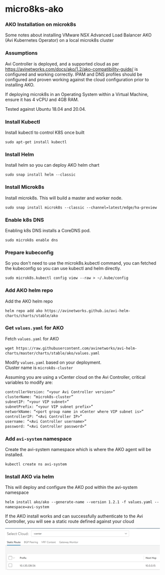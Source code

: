 # micro8ks-ako

### AKO Installation on microk8s
Some notes about installing VMware NSX Advanced Load Balancer AKO (Avi Kubernetes Operator) on a local microk8s cluster  

### Assumptions
Avi Controller is deployed, and a supported cloud as per https://avinetworks.com/docs/ako/1.2/ako-compatibility-guide/ is configured and working correctly.
IPAM and DNS profiles should be configured and proven working against the cloud configuration prior to installing AKO.

If deploying microk8s in an Operating System within a Virtual Machine, ensure it has 4 vCPU and 4GB RAM.

Tested against Ubuntu 18.04 and 20.04.

### Install Kubectl
Install kubectl to control K8S once built
```
sudo apt-get install kubectl
```

### Install Helm
Install helm so you can deploy AKO helm chart
```
sudo snap install helm --classic
```

### Install Microk8s
Install microk8s. This will build a master and worker node.
```
sudo snap install microk8s --classic --channel=latest/edge/ha-preview
```

### Enable k8s DNS
Enabling k8s DNS installs a CoreDNS pod.
```
sudo microk8s enable dns
```

### Prepare kubeconfig
So you don't need to use the microk8s.kubectl command, you can fetched the kubeconfig so you can use kubectl and helm directly.
```
sudo microk8s.kubectl config view --raw > ~/.kube/config
```

### Add AKO helm repo
Add the AKO helm repo
```
helm repo add ako https://avinetworks.github.io/avi-helm-charts/charts/stable/ako
```

### Get `values.yaml` for AKO
Fetch `values.yaml` for AKO  
```
wget https://raw.githubusercontent.com/avinetworks/avi-helm-charts/master/charts/stable/ako/values.yaml
```

Modify `values.yaml` based on your deployment.  
Cluster name is `microk8s-cluster`

Assuming you are using a vCenter cloud on the Avi Controller, critical variables to modify are:
```
controllerVersion: “<your Avi Controller version>”
clusterName: “microk8s-cluster”
subnetIP: “<your VIP subnet>”
subnetPrefix: “<your VIP subnet prefix>”
networkName: “<port group name in vCenter where VIP subnet is>”
controllerIP: “<Avi Controller IP>”
username: “<Avi Controller username>”
password: “<Avi Controller password>”
```

### Add `avi-system` namespace
Create the avi-system namespace which is where the AKO agent will be installed.  
```
kubectl create ns avi-system
```

### Install AKO via helm
This will deploy and configure the AKO pod within the avi-system namespace
```
helm install ako/ako --generate-name --version 1.2.1 -f values.yaml --namespace=avi-system
```

If the AKO install works and can successfully authenticate to the Avi Controller, you will see a static route defined against your cloud

![route-screenshot](route-screenshot.png)

